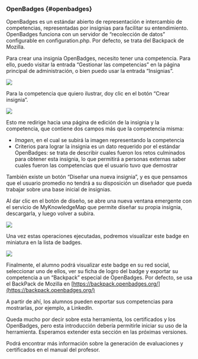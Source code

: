 ### OpenBadges {#openbadges}

OpenBadges es un estándar abierto de representación e intercambio de competencias, representadas por insignias para facilitar su entendimiento. OpenBadges funciona con un servidor de “recolección de datos” configurable en configuration.php. Por defecto, se trata del Backpack de Mozilla.

Para crear una insignia OpenBadges, necesito tener una competencia. Para ello, puedo visitar la entrada “Gestionar las competencias” en la página principal de administración, o bien puedo usar la entrada “Insignias”.

![](/var/www/docs/es/admin/assets/image30.png)

Para la competencia que quiero ilustrar, doy clic en el botón “Crear insignia”.

![](/var/www/docs/es/admin/assets/image31.png)

Esto me redirige hacia una página de edición de la insignia y la competencia, que contiene dos campos más que la competencia misma:

- _Imagen_, en el cual se subirá la imagen representando la competencia
- Criterios para lograr la insignia es un dato requerido por el estándar OpenBadges: se trata de describir cuales fueron los retos culminados para obtener esta insignia, lo que permitirá a personas externas saber cuales fueron las competencias que el usuario tuvo que demostrar

También existe un botón “Diseñar una nueva insignia”, y es que pensamos que el usuario promedio no tendrá a su disposición un diseñador que pueda trabajar sobre una base inicial de insignias.

Al dar clic en el botón de diseño, se abre una nueva ventana emergente con el servicio de MyKnowledgeMap que permite diseñar su propia insignia, descargarla, y luego volver a subira.

![](/var/www/docs/es/admin/assets/image32.png)

Una vez estas operaciones ejecutadas, podremos visualizar este badge en miniatura en la lista de badges.

![](/var/www/docs/es/admin/assets/image33.png)

Finalmente, el alumno podrá visualizar este badge en su red social, seleccionar uno de ellos, ver su ficha de logro del badge y exportar su competencia a un “Backpack” especial de OpenBadges. Por defecto, se usa el BackPack de Mozilla en [https://backpack.openbadges.org/](https://backpack.openbadges.org/)

A partir de ahí, los alumnos pueden exportar sus competencias para mostrarlas, por ejemplo, a LinkedIn.

Queda mucho por decir sobre esta herramienta, los certificados y los OpenBadges, pero esta introducción debería permitirle iniciar su uso de la herramienta. Esperamos extender esta sección en las próximas versiones.

Podrá encontrar más información sobre la generación de evaluaciones y certificados en el manual del profesor.

[^11]: http://www.chamilo.org/en/providers